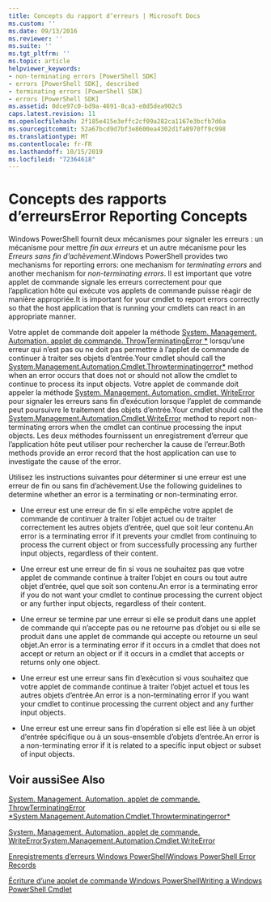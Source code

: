 ```yaml
---
title: Concepts du rapport d’erreurs | Microsoft Docs
ms.custom: ''
ms.date: 09/13/2016
ms.reviewer: ''
ms.suite: ''
ms.tgt_pltfrm: ''
ms.topic: article
helpviewer_keywords:
- non-terminating errors [PowerShell SDK]
- errors [PowerShell SDK], described
- terminating errors [PowerShell SDK]
- errors [PowerShell SDK]
ms.assetid: 0dce97c0-bd9a-4691-8ca3-e8d5dea902c5
caps.latest.revision: 11
ms.openlocfilehash: 2f185e415e3effc2cf09a282ca1167e3bcfb7d6a
ms.sourcegitcommit: 52a67bcd9d7bf3e8600ea4302d1fa8970ff9c998
ms.translationtype: MT
ms.contentlocale: fr-FR
ms.lasthandoff: 10/15/2019
ms.locfileid: "72364618"
---
```

# <a name="error-reporting-concepts"></a><span data-ttu-id="105d6-102">Concepts des rapports d’erreurs</span><span class="sxs-lookup"><span data-stu-id="105d6-102">Error Reporting Concepts</span></span>

<span data-ttu-id="105d6-103">Windows PowerShell fournit deux mécanismes pour signaler les erreurs : un mécanisme pour mettre *fin aux erreurs* et un autre mécanisme pour les *Erreurs sans fin d’achèvement*.</span><span class="sxs-lookup"><span data-stu-id="105d6-103">Windows PowerShell provides two mechanisms for reporting errors: one mechanism for *terminating errors* and another mechanism for *non-terminating errors*.</span></span> <span data-ttu-id="105d6-104">Il est important que votre applet de commande signale les erreurs correctement pour que l’application hôte qui exécute vos applets de commande puisse réagir de manière appropriée.</span><span class="sxs-lookup"><span data-stu-id="105d6-104">It is important for your cmdlet to report errors correctly so that the host application that is running your cmdlets can react in an appropriate manner.</span></span>

<span data-ttu-id="105d6-105">Votre applet de commande doit appeler la méthode [System. Management. Automation. applet de commande. ThrowTerminatingError \*](/dotnet/api/System.Management.Automation.Cmdlet.ThrowTerminatingError) lorsqu’une erreur qui n’est pas ou ne doit pas permettre à l’applet de commande de continuer à traiter ses objets d’entrée.</span><span class="sxs-lookup"><span data-stu-id="105d6-105">Your cmdlet should call the [System.Management.Automation.Cmdlet.Throwterminatingerror\*](/dotnet/api/System.Management.Automation.Cmdlet.ThrowTerminatingError) method when an error occurs that does not or should not allow the cmdlet to continue to process its input objects.</span></span> <span data-ttu-id="105d6-106">Votre applet de commande doit appeler la méthode [System. Management. Automation. cmdlet. WriteError](/dotnet/api/System.Management.Automation.Cmdlet.WriteError) pour signaler les erreurs sans fin d’exécution lorsque l’applet de commande peut poursuivre le traitement des objets d’entrée.</span><span class="sxs-lookup"><span data-stu-id="105d6-106">Your cmdlet should call the [System.Management.Automation.Cmdlet.WriteError](/dotnet/api/System.Management.Automation.Cmdlet.WriteError) method to report non-terminating errors when the cmdlet can continue processing the input objects.</span></span> <span data-ttu-id="105d6-107">Les deux méthodes fournissent un enregistrement d’erreur que l’application hôte peut utiliser pour rechercher la cause de l’erreur.</span><span class="sxs-lookup"><span data-stu-id="105d6-107">Both methods provide an error record that the host application can use to investigate the cause of the error.</span></span>

<span data-ttu-id="105d6-108">Utilisez les instructions suivantes pour déterminer si une erreur est une erreur de fin ou sans fin d’achèvement.</span><span class="sxs-lookup"><span data-stu-id="105d6-108">Use the following guidelines to determine whether an error is a terminating or non-terminating error.</span></span>

- <span data-ttu-id="105d6-109">Une erreur est une erreur de fin si elle empêche votre applet de commande de continuer à traiter l’objet actuel ou de traiter correctement les autres objets d’entrée, quel que soit leur contenu.</span><span class="sxs-lookup"><span data-stu-id="105d6-109">An error is a terminating error if it prevents your cmdlet from continuing to process the current object or from successfully processing any further input objects, regardless of their content.</span></span>

- <span data-ttu-id="105d6-110">Une erreur est une erreur de fin si vous ne souhaitez pas que votre applet de commande continue à traiter l’objet en cours ou tout autre objet d’entrée, quel que soit son contenu.</span><span class="sxs-lookup"><span data-stu-id="105d6-110">An error is a terminating error if you do not want your cmdlet to continue processing the current object or any further input objects, regardless of their content.</span></span>

- <span data-ttu-id="105d6-111">Une erreur se termine par une erreur si elle se produit dans une applet de commande qui n’accepte pas ou ne retourne pas d’objet ou si elle se produit dans une applet de commande qui accepte ou retourne un seul objet.</span><span class="sxs-lookup"><span data-stu-id="105d6-111">An error is a terminating error if it occurs in a cmdlet that does not accept or return an object or if it occurs in a cmdlet that accepts or returns only one object.</span></span>

- <span data-ttu-id="105d6-112">Une erreur est une erreur sans fin d’exécution si vous souhaitez que votre applet de commande continue à traiter l’objet actuel et tous les autres objets d’entrée.</span><span class="sxs-lookup"><span data-stu-id="105d6-112">An error is a non-terminating error if you want your cmdlet to continue processing the current object and any further input objects.</span></span>

- <span data-ttu-id="105d6-113">Une erreur est une erreur sans fin d’opération si elle est liée à un objet d’entrée spécifique ou à un sous-ensemble d’objets d’entrée.</span><span class="sxs-lookup"><span data-stu-id="105d6-113">An error is a non-terminating error if it is related to a specific input object or subset of input objects.</span></span>

## <a name="see-also"></a><span data-ttu-id="105d6-114">Voir aussi</span><span class="sxs-lookup"><span data-stu-id="105d6-114">See Also</span></span>

[<span data-ttu-id="105d6-115">System. Management. Automation. applet de commande. ThrowTerminatingError \*</span><span class="sxs-lookup"><span data-stu-id="105d6-115">System.Management.Automation.Cmdlet.Throwterminatingerror\*</span></span>](/dotnet/api/System.Management.Automation.Cmdlet.ThrowTerminatingError)

[<span data-ttu-id="105d6-116">System. Management. Automation. applet de commande. WriteError</span><span class="sxs-lookup"><span data-stu-id="105d6-116">System.Management.Automation.Cmdlet.WriteError</span></span>](/dotnet/api/System.Management.Automation.Cmdlet.WriteError)

[<span data-ttu-id="105d6-117">Enregistrements d’erreurs Windows PowerShell</span><span class="sxs-lookup"><span data-stu-id="105d6-117">Windows PowerShell Error Records</span></span>](./windows-powershell-error-records.md)

[<span data-ttu-id="105d6-118">Écriture d’une applet de commande Windows PowerShell</span><span class="sxs-lookup"><span data-stu-id="105d6-118">Writing a Windows PowerShell Cmdlet</span></span>](./writing-a-windows-powershell-cmdlet.md)

